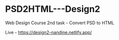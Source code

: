 # PSD2HTML---Design2
Web Design Course 2nd task - Convert PSD to HTML

Live - https://design2-nandine.netlify.app/
